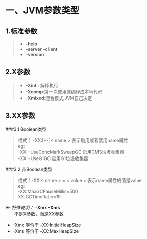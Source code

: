 # 一、JVM参数类型

  ## 1.标准参数 
  
   > * **-help**
   > * **-server** **-client**  
   > * **-version**

  
  ## 2.X参数
   > * **-Xint** : 解释执行  
   > * **-Xcomp**:第一次使用就编译成本地代码  
   > * **-Xmixed**:混合模式,JVM自己决定
   

  ## 3.XX参数
  ###3.1 Boolean类型
   > 格式： -XX:[+-]< name > 表示启用或者禁用name属性  
     eg:  
     -XX:+UseConcMarkSweepGC   启用CMS垃圾收集器  
     -XX:+UseG1GC  启用G1垃圾收集器
   
  ###3.2 非Boolean类型
  > 格式：-XX:< name > = < value > 表示name属性的值是value  
    eg:  
    -XX:MaxGCPauseMillis=500  
    XX:GCTimeRatio=19
  
   &#9728; _特殊说明：_  **-Xmx -Xms**  
   &emsp;&emsp;不是X参数，而是XX参数  
   * -Xmx 等价于 -XX:InitialHeapSize
   * -Xms 等价于 -XX:MaxHeapSize

  